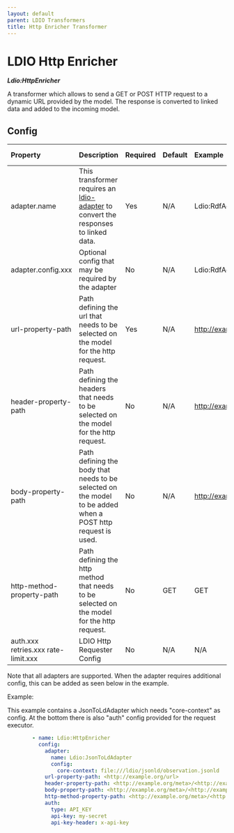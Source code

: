 ```yaml
---
layout: default
parent: LDIO Transformers
title: Http Enricher Transformer
---
```


# LDIO Http Enricher

***Ldio:HttpEnricher***

A transformer which allows to send a GET or POST HTTP request to a dynamic URL provided by the model. 
The response is converted to linked data and added to the incoming model.

## Config

| Property                            | Description                                                                                                 | Required | Default | Example                                             | Supported values                                               |
|:------------------------------------|:------------------------------------------------------------------------------------------------------------|:---------|:--------|:----------------------------------------------------|:---------------------------------------------------------------|
| adapter.name                        | This transformer requires an [ldio-adapter](../ldio-adapters) to convert the responses to linked data.      | Yes      | N/A     | Ldio:RdfAdapter                                     | Paths of supported LDIO Adapters                               |
| adapter.config.xxx                  | Optional config that may be required by the adapter                                                         | No       | N/A     | Ldio:RdfAdapter                                     | Paths of supported LDIO Adapters                               |
| url-property-path                   | Path defining the url that needs to be selected on the model for the http request.                          | Yes      | N/A     | <http://example.org/url>                            | Valid property paths                                           |
| header-property-path                | Path defining the headers that needs to be selected on the model for the http request.                      | No       | N/A     | <http://example.org/header>                         | Valid property paths                                           |
| body-property-path                  | Path defining the body that needs to be selected on the model to be added when a POST http request is used. | No       | N/A     | <http://example.org/meta>/<http://example.org/body> | Valid property paths                                           |
| http-method-property-path           | Path defining the http method that needs to be selected on the model for the http request.                  | No       | GET     | GET                                                 | GET or POST                                                    |
| auth.xxx retries.xxx rate-limit.xxx | LDIO Http Requester Config                                                                                  | No       | N/A     | N/A                                                 | [LDIO Http Requester Config](../ldio-core/ldio-http-requester) |

Note that all adapters are supported. When the adapter requires additional config, this can be added as seen below in the example.

Example:

This example contains a JsonToLdAdapter which needs "core-context" as config.
At the bottom there is also "auth" config provided for the request executor.

```yaml
        - name: Ldio:HttpEnricher
          config:
            adapter:
              name: Ldio:JsonToLdAdapter
              config:
                core-context: file:///ldio/jsonld/observation.jsonld
            url-property-path: <http://example.org/url>
            header-property-path: <http://example.org/meta>/<http://example.org/headers>
            body-property-path: <http://example.org/meta>/<http://example.org/body>
            http-method-property-path: <http://example.org/meta>/<http://example.org/method>
            auth:
              type: API_KEY
              api-key: my-secret
              api-key-header: x-api-key
```